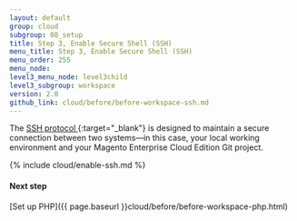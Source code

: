 ```yaml
---
layout: default
group: cloud
subgroup: 08_setup
title: Step 3, Enable Secure Shell (SSH)
menu_title: Step 3, Enable Secure Shell (SSH)
menu_order: 255
menu_node: 
level3_menu_node: level3child
level3_subgroup: workspace
version: 2.0
github_link: cloud/before/before-workspace-ssh.md
---
```


The [SSH protocol ](https://en.wikipedia.org/wiki/Secure_Shell){:target="_blank"} is designed to maintain a secure connection between two systems&mdash;in this case, your local working environment and your Magento Enterprise Cloud Edition Git project.

{% include cloud/enable-ssh.md %}


#### Next step
[Set up PHP]({{ page.baseurl }}cloud/before/before-workspace-php.html)

